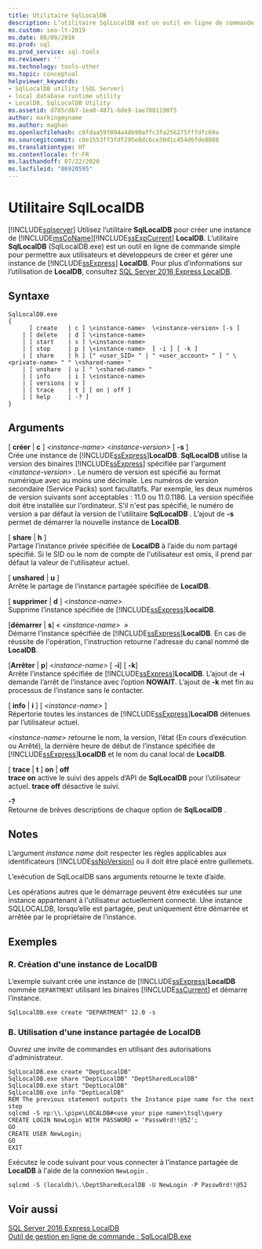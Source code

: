 ```yaml
---
title: Utilitaire SqlLocalDB
description: L’utilitaire SqlLocalDB est un outil en ligne de commande permettant aux utilisateurs et développeurs de créer et gérer une instance de SQL Server Express LocalDB.
ms.custom: seo-lt-2019
ms.date: 08/09/2016
ms.prod: sql
ms.prod_service: sql-tools
ms.reviewer: ''
ms.technology: tools-other
ms.topic: conceptual
helpviewer_keywords:
- SqlLocalDB utility [SQL Server]
- local database runtime utility
- LocalDB, SqlLocalDB Utility
ms.assetid: d785cdb7-1ea0-4871-bde9-1ae7881190f5
author: markingmyname
ms.author: maghan
ms.openlocfilehash: c0fdaa59f094a44b90affc3fa256275fffdfc69a
ms.sourcegitcommit: c8e1553ff3fdf295e8dc6ce30d1c454d6fde8088
ms.translationtype: HT
ms.contentlocale: fr-FR
ms.lasthandoff: 07/22/2020
ms.locfileid: "86920595"
---
```

# <a name="sqllocaldb-utility"></a>Utilitaire SqlLocalDB
[!INCLUDE[sqlserver](../includes/applies-to-version/sqlserver.md)]
  Utilisez l’utilitaire **SqlLocalDB** pour créer une instance de [!INCLUDE[msCoName](../includes/msconame-md.md)][!INCLUDE[ssExpCurrent](../includes/ssexpcurrent-md.md)] **LocalDB**. L’utilitaire **SqlLocalDB** (SqlLocalDB.exe) est un outil en ligne de commande simple pour permettre aux utilisateurs et développeurs de créer et gérer une instance de [!INCLUDE[ssExpress](../includes/ssexpress-md.md)] **LocalDB**. Pour plus d’informations sur l’utilisation de **LocalDB**, consultez [SQL Server 2016 Express LocalDB](../database-engine/configure-windows/sql-server-2016-express-localdb.md).  
  
## <a name="syntax"></a>Syntaxe  
  
```  
SqlLocalDB.exe   
{  
      [ create   | c ] \<instance-name>  \<instance-version> [-s ]  
    | [ delete   | d ] \<instance-name>  
    | [ start    | s ] \<instance-name>  
    | [ stop     | p ] \<instance-name>  [ -i ] [ -k ]  
    | [ share    | h ] [" <user_SID> " | " <user_account> " ] " \<private-name> " " \<shared-name> "  
    | [ unshare  | u ] " \<shared-name> "  
    | [ info     | i ] \<instance-name>  
    | [ versions | v ]  
    | [ trace    | t ] [ on | off ]  
    | [ help     | -? ]  
}  
```  
  
## <a name="arguments"></a>Arguments  
 [ **créer** | **c** ] *\<instance-name>* *\<instance-version>* [ **-s** ]  
 Crée une instance de [!INCLUDE[ssExpress](../includes/ssexpress-md.md)]**LocalDB**. **SqlLocalDB** utilise la version des binaires [!INCLUDE[ssExpress](../includes/ssexpress-md.md)] spécifiée par l'argument *\<instance-version>* . Le numéro de version est spécifié au format numérique avec au moins une décimale. Les numéros de version secondaire (Service Packs) sont facultatifs. Par exemple, les deux numéros de version suivants sont acceptables : 11.0 ou 11.0.1186. La version spécifiée doit être installée sur l'ordinateur. S'il n'est pas spécifié, le numéro de version a par défaut la version de l'utilitaire **SqlLocalDB** . L’ajout de **-s** permet de démarrer la nouvelle instance de **LocalDB**.  
  
 [ **share** | **h** ]  
 Partage l’instance privée spécifiée de **LocalDB** à l’aide du nom partagé spécifié. Si le SID ou le nom de compte de l'utilisateur est omis, il prend par défaut la valeur de l'utilisateur actuel.  
  
 [ **unshared** | **u** ]  
 Arrête le partage de l’instance partagée spécifiée de **LocalDB**.  
  
 [ **supprimer** | **d** ] *\<instance-name>*  
 Supprime l’instance spécifiée de [!INCLUDE[ssExpress](../includes/ssexpress-md.md)]**LocalDB**.  
  
 [**démarrer** | **s**] « *\<instance-name>*  »  
 Démarre l’instance spécifiée de [!INCLUDE[ssExpress](../includes/ssexpress-md.md)]**LocalDB**. En cas de réussite de l'opération, l'instruction retourne l'adresse du canal nommé de **LocalDB**.  
  
 [**Arrêter** | **p**] *\<instance-name>* [ **-i**] [ **-k**]  
 Arrête l’instance spécifiée de [!INCLUDE[ssExpress](../includes/ssexpress-md.md)]**LocalDB**. L’ajout de **-i** demande l’arrêt de l’instance avec l’option **NOWAIT**. L’ajout de **-k** met fin au processus de l’instance sans le contacter.  
  
 [ **info** | **i** ] [ *\<instance-name>* ]  
 Répertorie toutes les instances de [!INCLUDE[ssExpress](../includes/ssexpress-md.md)]**LocalDB** détenues par l’utilisateur actuel.  
  
 *\<instance-name>* retourne le nom, la version, l’état (En cours d’exécution ou Arrêté), la dernière heure de début de l’instance spécifiée de [!INCLUDE[ssExpress](../includes/ssexpress-md.md)]**LocalDB** et le nom du canal local de **LocalDB**.  
  
 [ **trace** | **t** ] **on** | **off**  
 **trace on** active le suivi des appels d’API de **SqlLocalDB** pour l’utilisateur actuel. **trace off** désactive le suivi.  
  
 **-?**  
 Retourne de brèves descriptions de chaque option de **SqlLocalDB** .  
  
## <a name="remarks"></a>Notes  
 L’argument *instance name* doit respecter les règles applicables aux identificateurs [!INCLUDE[ssNoVersion](../includes/ssnoversion-md.md)] ou il doit être placé entre guillemets.  
  
 L’exécution de SqlLocalDB sans arguments retourne le texte d’aide.  
  
 Les opérations autres que le démarrage peuvent être exécutées sur une instance appartenant à l'utilisateur actuellement connecté. Une instance SQLLOCALDB, lorsqu’elle est partagée, peut uniquement être démarrée et arrêtée par le propriétaire de l’instance.  
  
## <a name="examples"></a>Exemples  
  
### <a name="a-creating-an-instance-of-localdb"></a>R. Création d'une instance de LocalDB  
 L’exemple suivant crée une instance de [!INCLUDE[ssExpress](../includes/ssexpress-md.md)]**LocalDB** nommée `DEPARTMENT` utilisant les binaires [!INCLUDE[ssCurrent](../includes/sscurrent-md.md)] et démarre l’instance.  
  
```  
SqlLocalDB.exe create "DEPARTMENT" 12.0 -s  
```  
  
### <a name="b-working-with-a-shared-instance-of-localdb"></a>B. Utilisation d'une instance partagée de LocalDB  
 Ouvrez une invite de commandes en utilisant des autorisations d'administrateur.  
  
```  
SqlLocalDB.exe create "DeptLocalDB"  
SqlLocalDB.exe share "DeptLocalDB" "DeptSharedLocalDB"  
SqlLocalDB.exe start "DeptLocalDB"  
SqlLocalDB.exe info "DeptLocalDB"  
REM The previous statement outputs the Instance pipe name for the next step  
sqlcmd -S np:\\.\pipe\LOCALDB#<use your pipe name>\tsql\query  
CREATE LOGIN NewLogin WITH PASSWORD = 'Passw0rd!!@52';   
GO  
CREATE USER NewLogin;  
GO  
EXIT  
```  
  
 Exécutez le code suivant pour vous connecter à l'instance partagée de **LocalDB** à l'aide de la connexion `NewLogin` .  
  
```  
sqlcmd -S (localdb)\.\DeptSharedLocalDB -U NewLogin -P Passw0rd!!@52  
```  
  
## <a name="see-also"></a>Voir aussi  
 [SQL Server 2016 Express LocalDB](../database-engine/configure-windows/sql-server-2016-express-localdb.md)  
[Outil de gestion en ligne de commande : SqlLocalDB.exe](../relational-databases/express-localdb-instance-apis/command-line-management-tool-sqllocaldb-exe.md)  
  
